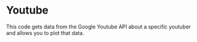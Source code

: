# Youtube

This code gets data from the Google Youtube API about a specific youtuber and allows you to plot that data.
